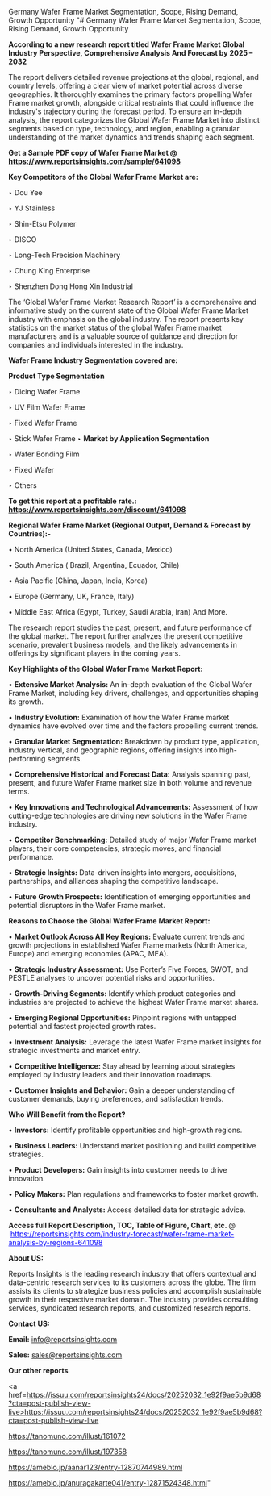Germany Wafer Frame Market Segmentation, Scope, Rising Demand, Growth Opportunity 
"# Germany Wafer Frame Market Segmentation, Scope, Rising Demand, Growth Opportunity 

<strong>According to a new research report titled Wafer Frame Market Global Industry Perspective, Comprehensive Analysis And Forecast by 2025 – 2032</strong>

The report delivers detailed revenue projections at the global, regional, and country levels, offering a clear view of market potential across diverse geographies. It thoroughly examines the primary factors propelling Wafer Frame market growth, alongside critical restraints that could influence the industry's trajectory during the forecast period. To ensure an in-depth analysis, the report categorizes the Global Wafer Frame Market into distinct segments based on type, technology, and region, enabling a granular understanding of the market dynamics and trends shaping each segment.

<strong>Get a Sample PDF copy of Wafer Frame Market </strong><strong>@<a href=https://www.reportsinsights.com/sample/641098 style=color:#0000ff;> https://www.reportsinsights.com/sample/641098</a></strong></font>

<strong>Key Competitors of the Global Wafer Frame Market are:</strong>

‣ Dou Yee

‣ YJ Stainless

‣ Shin-Etsu Polymer

‣ DISCO

‣ Long-Tech Precision Machinery

‣ Chung King Enterprise

‣ Shenzhen Dong Hong Xin Industrial

The ‘Global Wafer Frame Market Research Report’ is a comprehensive and informative study on the current state of the Global Wafer Frame Market industry with emphasis on the global industry. The report presents key statistics on the market status of the global Wafer Frame market manufacturers and is a valuable source of guidance and direction for companies and individuals interested in the industry.

<strong>Wafer Frame Industry Segmentation covered are:</strong>

<strong>Product Type Segmentation</strong>

‣ Dicing Wafer Frame

‣ UV Film Wafer Frame

‣ Fixed Wafer Frame

‣ Stick Wafer Frame
‣ 
<strong>Market by Application Segmentation</strong>

‣ Wafer Bonding Film

‣ Fixed Wafer

‣ Others

<strong>To get this report at a profitable rate.: <a href=https://www.reportsinsights.com/discount/641098 style=color:#0000ff;>https://www.reportsinsights.com/discount/641098</a></strong></font>

<strong>Regional Wafer Frame Market (Regional Output, Demand &amp; Forecast by Countries):-</strong>

• North America (United States, Canada, Mexico)

• South America ( Brazil, Argentina, Ecuador, Chile)

• Asia Pacific (China, Japan, India, Korea)

• Europe (Germany, UK, France, Italy)

• Middle East Africa (Egypt, Turkey, Saudi Arabia, Iran) And More.

The research report studies the past, present, and future performance of the global market. The report further analyzes the present competitive scenario, prevalent business models, and the likely advancements in offerings by significant players in the coming years.

<strong>Key Highlights of the Global Wafer Frame Market Report:</strong>

• <strong>Extensive Market Analysis:</strong> An in-depth evaluation of the Global Wafer Frame Market, including key drivers, challenges, and opportunities shaping its growth.

• <strong>Industry Evolution:</strong> Examination of how the Wafer Frame market dynamics have evolved over time and the factors propelling current trends.

• <strong>Granular Market Segmentation:</strong> Breakdown by product type, application, industry vertical, and geographic regions, offering insights into high-performing segments.

• <strong>Comprehensive Historical and Forecast Data:</strong> Analysis spanning past, present, and future Wafer Frame market size in both volume and revenue terms.

• <strong>Key Innovations and Technological Advancements:</strong> Assessment of how cutting-edge technologies are driving new solutions in the Wafer Frame industry.

• <strong>Competitor Benchmarking:</strong> Detailed study of major Wafer Frame market players, their core competencies, strategic moves, and financial performance.

• <strong>Strategic Insights:</strong> Data-driven insights into mergers, acquisitions, partnerships, and alliances shaping the competitive landscape.

• <strong>Future Growth Prospects:</strong> Identification of emerging opportunities and potential disruptors in the Wafer Frame market.

<strong>Reasons to Choose the Global Wafer Frame Market Report:</strong>

• <strong>Market Outlook Across All Key Regions:</strong> Evaluate current trends and growth projections in established Wafer Frame markets (North America, Europe) and emerging economies (APAC, MEA).

• <strong>Strategic Industry Assessment:</strong> Use Porter’s Five Forces, SWOT, and PESTLE analyses to uncover potential risks and opportunities.

• <strong>Growth-Driving Segments:</strong> Identify which product categories and industries are projected to achieve the highest Wafer Frame market shares.

• <strong>Emerging Regional Opportunities:</strong> Pinpoint regions with untapped potential and fastest projected growth rates.

• <strong>Investment Analysis:</strong> Leverage the latest Wafer Frame market insights for strategic investments and market entry.

• <strong>Competitive Intelligence:</strong> Stay ahead by learning about strategies employed by industry leaders and their innovation roadmaps.

• <strong>Customer Insights and Behavior:</strong> Gain a deeper understanding of customer demands, buying preferences, and satisfaction trends.

<strong>Who Will Benefit from the Report?</strong>

• <strong>Investors:</strong> Identify profitable opportunities and high-growth regions.

• <strong>Business Leaders:</strong> Understand market positioning and build competitive strategies.

• <strong>Product Developers:</strong> Gain insights into customer needs to drive innovation.

• <strong>Policy Makers:</strong> Plan regulations and frameworks to foster market growth.

• <strong>Consultants and Analysts:</strong> Access detailed data for strategic advice.
</ul>
<strong>Access full Report Description, TOC, Table of Figure, Chart, etc. </strong>@  <a href=https://reportsinsights.com/industry-forecast/wafer-frame-market-analysis-by-regions-641098 style=color:#0000ff;>https://reportsinsights.com/industry-forecast/wafer-frame-market-analysis-by-regions-641098</a></font>

<strong><strong>About US</strong>:</strong>

Reports Insights is the leading research industry that offers contextual and data-centric research services to its customers across the globe. The firm assists its clients to strategize business policies and accomplish sustainable growth in their respective market domain. The industry provides consulting services, syndicated research reports, and customized research reports.

<strong>Contact US:</strong>

<p class=""""><b>Email:</b> <a href=mailto:info@reportsinsights.com>info@reportsinsights.com</a></p>
<p class=""""><b>Sales:</b> <a href=mailto:sales@reportsinsights.com>sales@reportsinsights.com</a></p>

<strong>Our other reports</strong>

<a href=https://issuu.com/reportsinsights24/docs/20252032_1e92f9ae5b9d68?cta=post-publish-view-live>https://issuu.com/reportsinsights24/docs/20252032_1e92f9ae5b9d68?cta=post-publish-view-live</a>

<a href=https://tanomuno.com/illust/161072>https://tanomuno.com/illust/161072</a>

<a href=https://tanomuno.com/illust/197358>https://tanomuno.com/illust/197358</a>

<a href=https://ameblo.jp/aanar123/entry-12870744989.html>https://ameblo.jp/aanar123/entry-12870744989.html</a>

<a href=https://ameblo.jp/anuragakarte041/entry-12871524348.html>https://ameblo.jp/anuragakarte041/entry-12871524348.html</a>"
